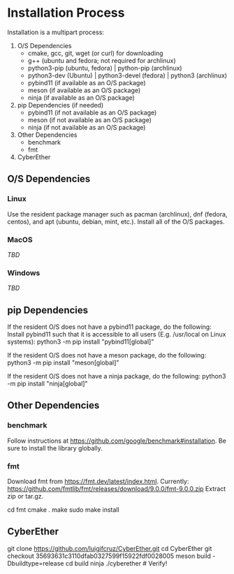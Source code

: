 # Installation Process

Installation is a multipart process:
1. O/S Dependencies
    - cmake, gcc, git, wget (or curl) for downloading
    - g++ (ubuntu and fedora; not required for archlinux)
    - python3-pip (ubuntu, fedora) | python-pip (archlinux)
    - python3-dev (Ubuntu) | python3-devel (fedora) | python3 (archlinux)
    - pybind11 (if available as an O/S package)
    - meson (if available as an O/S package)
    - ninja (if available as an O/S package)
2. pip Dependencies (if needed)
    - pybind11 (if not available as an O/S package)
    - meson (if not available as an O/S package)
    - ninja (if not available as an O/S package)
3. Other Dependencies
    - benchmark
    - fmt
4. CyberEther

## O/S Dependencies

### Linux

Use the resident package manager such as pacman (archlinux), dnf (fedora, centos), and apt (ubuntu, debian, mint, etc.).
Install all of the O/S packages.

### MacOS

*TBD*

### Windows

*TBD*

## pip Dependencies

If the resident O/S does not have a pybind11 package, do the following:
Install pybind11 such that it is accessible to all users (E.g. /usr/local on Linux systems):
python3 -m pip install "pybind11[global]" 

If the resident O/S does not have a meson package, do the following:
python3 -m pip install "meson[global]"

If the resident O/S does not have a ninja package, do the following:
python3 -m pip install "ninja[global]"

## Other Dependencies

### benchmark

Follow instructions at https://github.com/google/benchmark#installation.
Be sure to install the library globally.

### fmt

Download fmt from https://fmt.dev/latest/index.html.
Currently: https://github.com/fmtlib/fmt/releases/download/9.0.0/fmt-9.0.0.zip
Extract zip or tar.gz.

cd fmt
cmake .
make
sudo make install

## CyberEther

git clone https://github.com/luigifcruz/CyberEther.git
cd CyberEther
git checkout 35693631c3110dfab0327599f15922fdf0028005
meson build -Dbuildtype=release
cd build
ninja
./cyberether # Verify!

